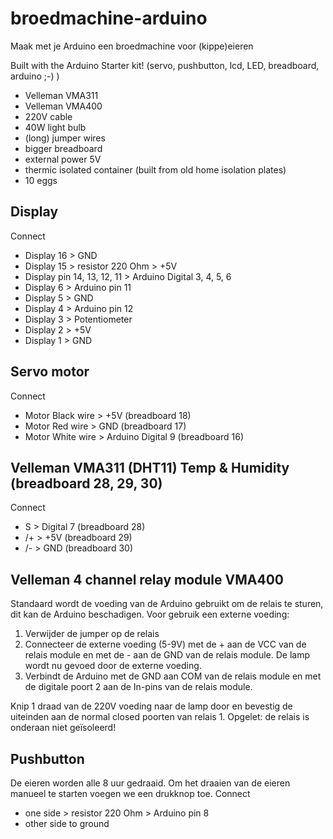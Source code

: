 # broedmachine-arduino
Maak met je Arduino een broedmachine voor (kippe)eieren

Built with the Arduino Starter kit! (servo, pushbutton, lcd, LED, breadboard, arduino ;-) )
  + Velleman VMA311
  + Velleman VMA400
  + 220V cable
  + 40W light bulb
  + (long) jumper wires
  + bigger breadboard
  + external power 5V
  + thermic isolated container (built from old home isolation plates)
  + 10 eggs

Display
-------
Connect
  + Display 16 > GND
  + Display 15 > resistor 220 Ohm > +5V
  + Display pin 14, 13, 12, 11 > Arduino Digital 3, 4, 5, 6
  + Display 6  > Arduino pin 11
  + Display 5  > GND
  + Display 4  > Arduino pin 12
  + Display 3  > Potentiometer
  + Display 2  > +5V
  + Display 1  > GND

Servo motor
-----------
Connect
  + Motor Black wire > +5V (breadboard 18)
  + Motor Red wire   > GND (breadboard 17)
  + Motor White wire > Arduino Digital 9 (breadboard 16)

Velleman VMA311 (DHT11) Temp & Humidity (breadboard 28, 29, 30)
---------------------------------------
Connect
  + S > Digital 7 (breadboard 28)
  + /+ > +5V       (breadboard 29)
  + /- > GND       (breadboard 30)

Velleman 4 channel relay module VMA400
---------------------------------------
Standaard wordt de voeding van de Arduino gebruikt om de relais te sturen, dit kan de Arduino beschadigen. Voor gebruik een externe voeding:
1. Verwijder de jumper op de relais
2. Connecteer de externe voeding (5-9V) met de + aan de VCC van de relais module en met de - aan de GND van de relais module. De lamp wordt nu gevoed door de externe voeding.
3. Verbindt de Arduino  met de GND aan COM van de relais module en met de digitale poort 2 aan de In-pins van de relais module.

Knip 1 draad van de 220V voeding naar de lamp door en bevestig de uiteinden aan de normal closed poorten van relais 1. Opgelet: de relais is onderaan niet geïsoleerd!

Pushbutton
----------
De eieren worden alle 8 uur gedraaid. Om het draaien van de eieren manueel te starten voegen we een drukknop toe.
Connect
  + one side > resistor 220 Ohm > Arduino pin 8
  + other side to ground
